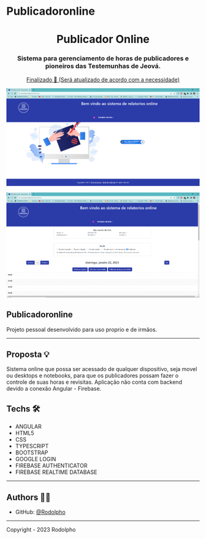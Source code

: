 # Publicadoronline
<h1 align="center">Publicador Online</h1>
<h3 align="center">Sistema para gerenciamento de horas de publicadores e pioneiros das Testemunhas de Jeová.</h3>


<p align="center"><a href="https://publicadoronline.com.br/" >Finalizado 🚀 (Será atualizado de acordo com a necessidade)</a><p>

![banner](https://github.com/RudyAlmeida/publicadoronline/blob/main/src/assets/img/login-screen.png?raw=true)

![banner](https://github.com/RudyAlmeida/publicadoronline/blob/main/src/assets/img/main-screen.png?raw=true)

## Publicadoronline
Projeto pessoal desenvolvido para uso proprio e de irmãos.

---

## Proposta 💡

Sistema online que possa ser acessado de qualquer dispositivo, seja movel ou desktops e notebooks, para que os publicadores possam fazer o controle de suas horas e revisitas. Aplicação não conta com backend devido a conexão Angular - Firebase.

## Techs 🛠
 - ANGULAR
 - HTML5
 - CSS
 - TYPESCRIPT
 - BOOTSTRAP
 - GOOGLE LOGIN
 - FIREBASE AUTHENTICATOR
 - FIREBASE REALTIME DATABASE

---

## Authors 👨‍💻

- GitHub: [@Rodolpho](https://github.com/RudyAlmeida)
---

Copyright - 2023 Rodolpho 
